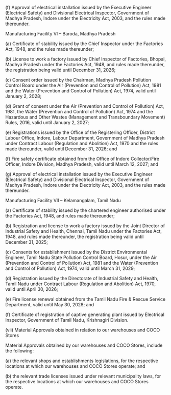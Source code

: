 (f) Approval of electrical installation issued by the Executive Engineer (Electrical Safety) and Divisional Electrical Inspector, Government of Madhya Pradesh, Indore under the Electricity Act, 2003, and the rules made thereunder.

Manufacturing Facility VI – Baroda, Madhya Pradesh

(a) Certificate of stability issued by the Chief Inspector under the Factories Act, 1948, and the rules made thereunder;

(b) License to work a factory issued by Chief Inspector of Factories, Bhopal, Madhya Pradesh under the Factories Act, 1948, and rules made thereunder, the registration being valid until December 31, 2026;

(c) Consent order issued by the Chairman, Madhya Pradesh Pollution Control Board under the Air (Prevention and Control of Pollution) Act, 1981 and the Water (Prevention and Control of Pollution) Act, 1974, valid until January 2, 2028;

(d) Grant of consent under the Air (Prevention and Control of Pollution) Act, 1981, the Water (Prevention and Control of Pollution) Act, 1974 and the Hazardous and Other Wastes (Management and Transboundary Movement) Rules, 2016, valid until January 2, 2027;

(e) Registrations issued by the Office of the Registering Officer, District Labour Office, Indore, Labour Department, Government of Madhya Pradesh under Contract Labour (Regulation and Abolition) Act, 1970 and the rules made thereunder, valid until December 31, 2026; and

(f) Fire safety certificate obtained from the Office of Indore Collector/Fire Officer, Indore Division, Madhya Pradesh, valid until March 12, 2027; and

(g) Approval of electrical installation issued by the Executive Engineer (Electrical Safety) and Divisional Electrical Inspector, Government of Madhya Pradesh, Indore under the Electricity Act, 2003, and the rules made thereunder.

Manufacturing Facility VII – Kelamangalam, Tamil Nadu

(a) Certificate of stability issued by the chartered engineer authorised under the Factories Act, 1948, and rules made thereunder;

(b) Registration and license to work a factory issued by the Joint Director of Industrial Safety and Health, Chennai, Tamil Nadu under the Factories Act, 1948, and rules made thereunder, the registration being valid until December 31, 2025;

(c) Consents for establishment issued by the District Environmental Engineer, Tamil Nadu State Pollution Control Board, Hosur, under the Air (Prevention and Control of Pollution) Act, 1981 and the Water (Prevention and Control of Pollution) Act, 1974, valid until March 31, 2029;

(d) Registration issued by the Directorate of Industrial Safety and Health, Tamil Nadu under Contract Labour (Regulation and Abolition) Act, 1970, valid until April 30, 2026;

(e) Fire license renewal obtained from the Tamil Nadu Fire & Rescue Service Department, valid until May 30, 2028; and

(f) Certificate of registration of captive generating plant issued by Electrical Inspector, Government of Tamil Nadu, Krishnagiri Division.

(vii) Material Approvals obtained in relation to our warehouses and COCO Stores

Material Approvals obtained by our warehouses and COCO Stores, include the following:

(a) the relevant shops and establishments legislations, for the respective locations at which our warehouses and COCO Stores operate; and

(b) the relevant trade licenses issued under relevant municipality laws, for the respective locations at which our warehouses and COCO Stores operate.
